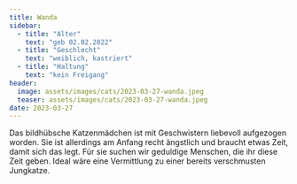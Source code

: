 ```yaml
---
title: Wanda
sidebar:
  - title: "Alter"
    text: "geb 02.02.2022"
  - title: "Geschlecht"
    text: "weiblich, kastriert"
  - title: "Haltung"
    text: "kein Freigang"
header:
  image: assets/images/cats/2023-03-27-wanda.jpeg
  teaser: assets/images/cats/2023-03-27-wanda.jpeg
date: 2023-03-27
---
```

Das bildhübsche Katzenmädchen ist mit Geschwistern liebevoll aufgezogen worden. Sie ist allerdings am Anfang recht ängstlich und braucht etwas Zeit, damit sich das legt. Für sie suchen wir geduldige Menschen, die ihr diese Zeit geben. Ideal wäre eine Vermittlung zu einer bereits verschmusten Jungkatze.